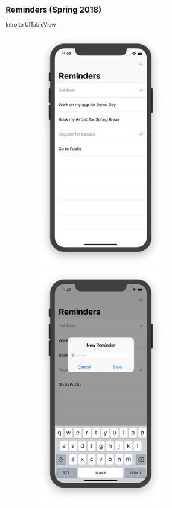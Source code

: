 ## Reminders (Spring 2018)
Intro to UITableView

<p align="center">
	<img src="images/1.png" width=350px> <img src="images/2.png" width=350px>
</p>